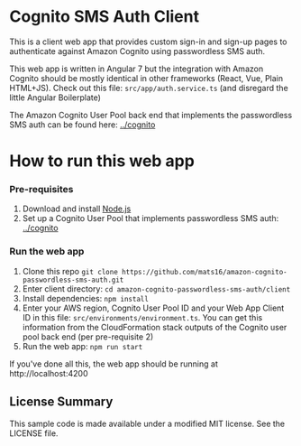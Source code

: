 # Cognito SMS Auth Client

This is a client web app that provides custom sign-in and sign-up pages to authenticate against Amazon Cognito using passwordless SMS auth.

This web app is written in Angular 7 but the integration with Amazon Cognito should be mostly identical in other frameworks (React, Vue, Plain HTML+JS). Check out this file: `src/app/auth.service.ts` (and disregard the little Angular Boilerplate)

The Amazon Cognito User Pool back end that implements the passwordless SMS auth can be found here: [../cognito](../cognito)

# How to run this web app

### Pre-requisites

1. Download and install [Node.js](https://nodejs.org/en/download/)
2. Set up a Cognito User Pool that implements passwordless SMS auth: [../cognito](../cognito)

### Run the web app

1. Clone this repo `git clone https://github.com/mats16/amazon-cognito-passwordless-sms-auth.git`
2. Enter client directory: `cd amazon-cognito-passwordless-sms-auth/client`
3. Install dependencies: `npm install`
4. Enter your AWS region, Cognito User Pool ID and your Web App Client ID in this file: `src/environments/environment.ts`. You can get this information from the  CloudFormation stack outputs of the Cognito user pool back end (per pre-requisite 2)
5. Run the web app: `npm run start`

If you've done all this, the web app should be running at http://localhost:4200

## License Summary

This sample code is made available under a modified MIT license. See the LICENSE file.
